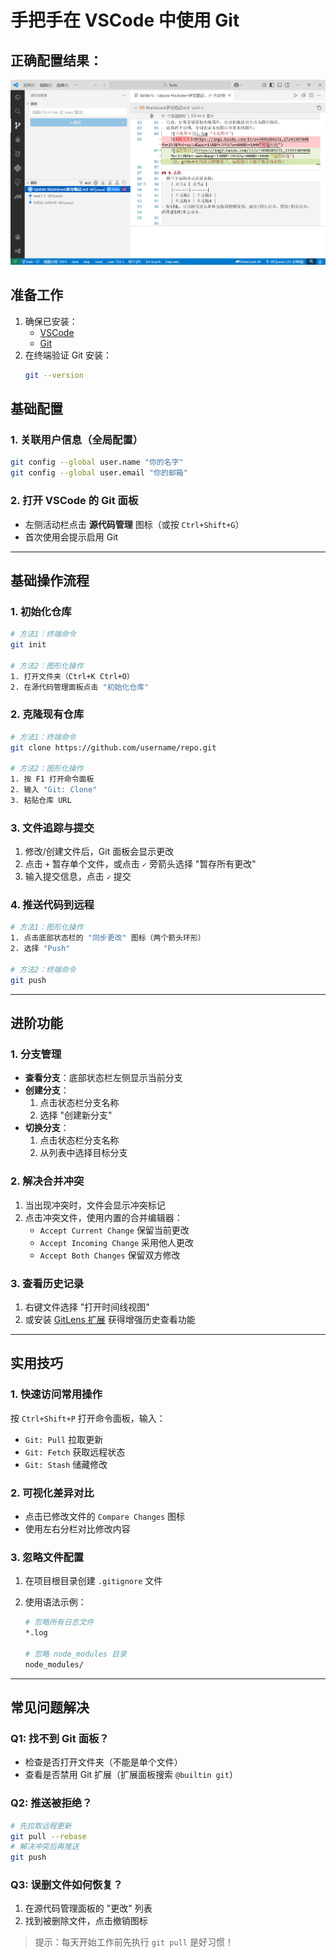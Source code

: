 # 手把手在 VSCode 中使用 Git

## 正确配置结果：

![image-20250323211957353](vsg1.png)

## 准备工作
1. 确保已安装：
   - [VSCode](https://code.visualstudio.com/)
   - [Git](https://git-scm.com/)
2. 在终端验证 Git 安装：
   ```bash
   git --version

## 基础配置

### 1. 关联用户信息（全局配置）

```bash
git config --global user.name "你的名字"
git config --global user.email "你的邮箱"
```

### 2. 打开 VSCode 的 Git 面板

- 左侧活动栏点击 **源代码管理** 图标（或按 `Ctrl+Shift+G`）
- 首次使用会提示启用 Git

------

## 基础操作流程

### 1. 初始化仓库

```bash
# 方法1：终端命令
git init

# 方法2：图形化操作
1. 打开文件夹（Ctrl+K Ctrl+O）
2. 在源代码管理面板点击 "初始化仓库"
```

### 2. 克隆现有仓库

```bash
# 方法1：终端命令
git clone https://github.com/username/repo.git

# 方法2：图形化操作
1. 按 F1 打开命令面板
2. 输入 "Git: Clone"
3. 粘贴仓库 URL
```

### 3. 文件追踪与提交

1. 修改/创建文件后，Git 面板会显示更改
2. 点击 `+` 暂存单个文件，或点击 `✓` 旁箭头选择 "暂存所有更改"
3. 输入提交信息，点击 `✓` 提交

### 4. 推送代码到远程

```bash
# 方法1：图形化操作
1. 点击底部状态栏的 "同步更改" 图标（两个箭头环形）
2. 选择 "Push"

# 方法2：终端命令
git push
```

------

## 进阶功能

### 1. 分支管理

- **查看分支**：底部状态栏左侧显示当前分支
- **创建分支**：
  1. 点击状态栏分支名称
  2. 选择 "创建新分支"
- **切换分支**：
  1. 点击状态栏分支名称
  2. 从列表中选择目标分支

### 2. 解决合并冲突

1. 当出现冲突时，文件会显示冲突标记
2. 点击冲突文件，使用内置的合并编辑器：
   - `Accept Current Change` 保留当前更改
   - `Accept Incoming Change` 采用他人更改
   - `Accept Both Changes` 保留双方修改

### 3. 查看历史记录

1. 右键文件选择 "打开时间线视图"
2. 或安装 [GitLens 扩展](https://marketplace.visualstudio.com/items?itemName=eamodio.gitlens) 获得增强历史查看功能

------

## 实用技巧

### 1. 快速访问常用操作

按 `Ctrl+Shift+P` 打开命令面板，输入：

- `Git: Pull` 拉取更新
- `Git: Fetch` 获取远程状态
- `Git: Stash` 储藏修改

### 2. 可视化差异对比

- 点击已修改文件的 `Compare Changes` 图标
- 使用左右分栏对比修改内容

### 3. 忽略文件配置

1. 在项目根目录创建 `.gitignore` 文件

2. 使用语法示例：

   ```bash
   # 忽略所有日志文件
   *.log
   
   # 忽略 node_modules 目录
   node_modules/
   ```

------

## 常见问题解决

### Q1: 找不到 Git 面板？

- 检查是否打开文件夹（不能是单个文件）
- 查看是否禁用 Git 扩展（扩展面板搜索 `@builtin git`）

### Q2: 推送被拒绝？

```bash
# 先拉取远程更新
git pull --rebase
# 解决冲突后再推送
git push
```

### Q3: 误删文件如何恢复？

1. 在源代码管理面板的 "更改" 列表
2. 找到被删除文件，点击撤销图标

> 提示：每天开始工作前先执行 `git pull` 是好习惯！